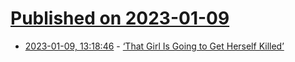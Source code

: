 # [Published on 2023-01-09](index.md)

* [2023-01-09, 13:18:46](https://news.ycombinator.com/item?id=34309977) - [‘That Girl Is Going to Get Herself Killed’](https://longreads.com/2022/11/15/death-in-national-parks/)
